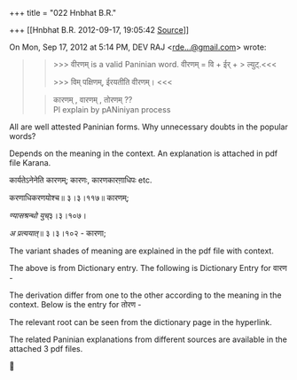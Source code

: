 +++
title = "022 Hnbhat B.R."

+++
[[Hnbhat B.R.	2012-09-17, 19:05:42 [Source](https://groups.google.com/g/bvparishat/c/kDCbWEpNV6Y)]]



On Mon, Sep 17, 2012 at 5:14 PM, DEV RAJ \<[rde...@gmail.com]()\> wrote:  

> 
> > \>\>\> वीरणम् is a valid Paninian word. वीरणम् = वि + ईर् + > ल्युट्.\<\<\<  
> > 
> > 
> > \>\>\> विम् पक्षिणम्, ईरयतीति वीरणम्। \<\<\<  
>   
> > 
> > कारणम् , वारणम् , तोरणम् ??  
> Pl explain by pANiniyan process  
>   
>   

  

All are well attested Paninian forms. Why unnecessary doubts in the popular words?

  

Depends on the meaning in the context. An explanation is attached in pdf file Karana.

  

कार्यतेऽनेनेति कारणम्; कारणः, कारणकारणा़धिपः etc.

  

करणाधिकरणयोश्च॥ ३।३।११७॥ कारणम्;

  

*ण्यासश्रन्थो युच्*३।३।१०७।

*अ प्रत्ययात्*॥ ३।३।१०२ - कारणा;

  

The variant shades of meaning are explained in the pdf file with context.

  

The above is from Dictionary entry. The following is Dictionary Entry for वारण -

  

  

  

  

The derivation differ from one to the other according to the meaning in the context. Below is the entry for तोरण -

  

The relevant root can be seen from the dictionary page in the hyperlink.

  

The related Paninian explanations from different sources are available in the attached 3 pdf files.

  
  

  

  





